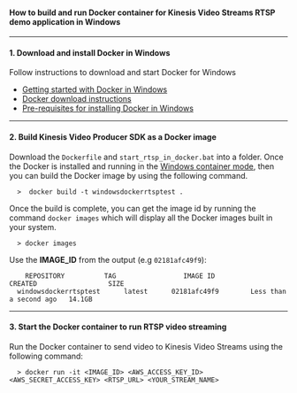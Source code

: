 #### How to build and run Docker container for  Kinesis Video Streams RTSP demo application in Windows

----
#### 1. Download and install Docker in Windows
Follow instructions to download and start Docker for Windows
* [Getting started with Docker in Windows](https://docs.docker.com/docker-for-windows/)
* [Docker download instructions](https://www.docker.com/community-edition#/download)
* [Pre-requisites for installing Docker in Windows](https://docs.docker.com/docker-for-windows/install/)

----
#### 2. Build Kinesis Video Producer SDK as a Docker image
Download the `Dockerfile` and `start_rtsp_in_docker.bat` into a folder.  Once the Docker is installed and running
in the [Windows container mode](https://docs.docker.com/docker-for-windows/install/#switch-between-windows-and-linux-containers), then you can build the Docker image by using the following command.
```
  >  docker build -t windowsdockerrtsptest .
```
Once the build is complete, you can get the image id by running the command `docker images` which will display all the Docker images built in your system.
```
  > docker images
```
Use the **IMAGE_ID** from the output (e.g `02181afc49f9`):
```
    REPOSITORY          TAG                 IMAGE ID            CREATED                  SIZE
  windowsdockerrtsptest      latest      02181afc49f9        Less than a second ago   14.1GB
```

----
#### 3. Start the Docker container to run RTSP video streaming
Run the Docker container to send video to Kinesis Video Streams using the following command:
```
  > docker run -it <IMAGE_ID> <AWS_ACCESS_KEY_ID> <AWS_SECRET_ACCESS_KEY> <RTSP_URL> <YOUR_STREAM_NAME>
```
